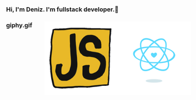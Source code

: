 <h3 class="animate__animated animate__bounce">Hi, I'm Deniz. I'm fullstack developer.👋<h3/>

<img src="https://github.com/denizozmen/denizozmen/blob/main/content_heart-react.gif" alt="react-native" width="200" height="200" align="right" style="max-width:100%;">
<img 
<img src="https://github.com/denizozmen/denizozmen/blob/main/giphy.gif" alt="react-native" width="200" height="200" align="right" style="max-width:100%;">
<img 

giphy.gif
